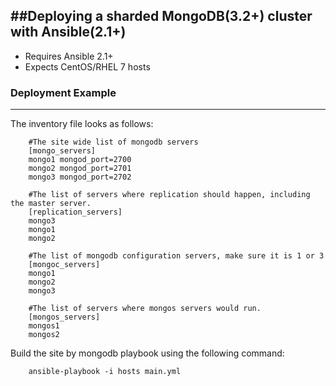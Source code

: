 ##Deploying a sharded MongoDB(3.2+) cluster with Ansible(2.1+)
------------------------------------------------------------------------------

- Requires Ansible 2.1+ 
- Expects CentOS/RHEL 7 hosts
 
### Deployment Example
------------------------------------------------------------------------------

The inventory file looks as follows:

		#The site wide list of mongodb servers
		[mongo_servers]
		mongo1 mongod_port=2700
		mongo2 mongod_port=2701
		mongo3 mongod_port=2702

		#The list of servers where replication should happen, including the master server.
		[replication_servers]
		mongo3
		mongo1
		mongo2

		#The list of mongodb configuration servers, make sure it is 1 or 3
		[mongoc_servers]
		mongo1
		mongo2
		mongo3

		#The list of servers where mongos servers would run. 
		[mongos_servers]
		mongos1
		mongos2

Build the site by mongodb playbook using the following command:

		ansible-playbook -i hosts main.yml
